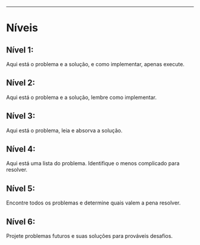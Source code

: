 ---

# Níveis

## Nível 1: 
Aqui está o problema e a solução, e como implementar, apenas execute.

## Nível 2:
Aqui está o problema e a solução, lembre como implementar.

## Nível 3:
Aqui está o problema, leia e absorva a solução.

## Nível 4:
Aqui está uma lista do problema. Identifique o menos complicado para resolver.

## Nível 5:
Encontre todos os problemas e determine quais valem a pena resolver.

## Nível 6:
Projete problemas futuros e suas soluções para prováveis desafios.